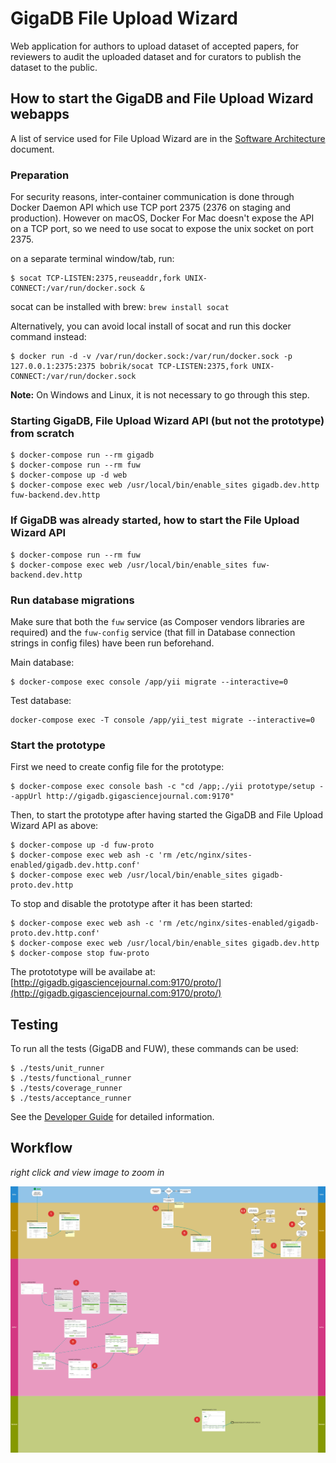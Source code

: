 # GigaDB File Upload Wizard

Web application for authors to upload dataset of accepted papers, for reviewers to audit the uploaded dataset and for curators to publish the dataset to the public.

## How to start the GigaDB and File Upload Wizard webapps

A list of service used for File Upload Wizard are in the [Software Architecture](software_architecture.md) document.

### Preparation

For security reasons, inter-container communication is done through Docker Daemon API which use TCP port 2375 (2376 on staging and production).
However on macOS, Docker For Mac doesn't expose the API on a TCP port, so we need to use socat to expose the unix socket on port 2375.

on a separate terminal window/tab, run:
```
$ socat TCP-LISTEN:2375,reuseaddr,fork UNIX-CONNECT:/var/run/docker.sock &
```
socat can be installed with brew: ``brew install socat``

Alternatively, you can avoid local install of socat and run this docker command instead:
```
$ docker run -d -v /var/run/docker.sock:/var/run/docker.sock -p 127.0.0.1:2375:2375 bobrik/socat TCP-LISTEN:2375,fork UNIX-CONNECT:/var/run/docker.sock
```

**Note:** On Windows and Linux, it is not necessary to go through this step.

### Starting GigaDB, File Upload Wizard API (but not the prototype) from scratch

```
$ docker-compose run --rm gigadb
$ docker-compose run --rm fuw
$ docker-compose up -d web
$ docker-compose exec web /usr/local/bin/enable_sites gigadb.dev.http fuw-backend.dev.http
```

### If GigaDB was already started, how to start the File Upload Wizard API

```
$ docker-compose run --rm fuw
$ docker-compose exec web /usr/local/bin/enable_sites fuw-backend.dev.http
```

### Run database migrations

Make sure that both the ``fuw`` service (as Composer vendors libraries are required) and the ``fuw-config`` service (that fill in Database connection strings in config files) have been run beforehand.

Main database:
```
$ docker-compose exec console /app/yii migrate --interactive=0
```

Test database:

```
docker-compose exec -T console /app/yii_test migrate --interactive=0
```


### Start the prototype


First we need to create config file for the prototype:
```
$ docker-compose exec console bash -c "cd /app;./yii prototype/setup --appUrl http://gigadb.gigasciencejournal.com:9170"
```
Then, to start the prototype after having started the GigaDB and File Upload Wizard API as above:

```
$ docker-compose up -d fuw-proto
$ docker-compose exec web ash -c 'rm /etc/nginx/sites-enabled/gigadb.dev.http.conf'
$ docker-compose exec web /usr/local/bin/enable_sites gigadb-proto.dev.http
```

To stop and disable the prototype after it has been started:

```
$ docker-compose exec web ash -c 'rm /etc/nginx/sites-enabled/gigadb-proto.dev.http.conf'
$ docker-compose exec web /usr/local/bin/enable_sites gigadb.dev.http
$ docker-compose stop fuw-proto
```

The protototype will be availabe at:
[http://gigadb.gigasciencejournal.com:9170/proto/](http://gigadb.gigasciencejournal.com:9170/proto/)


## Testing

To run all the tests (GigaDB and FUW), these commands can be used:
```
$ ./tests/unit_runner
$ ./tests/functional_runner
$ ./tests/coverage_runner
$ ./tests/acceptance_runner
```
See the [Developer Guide](developer_guide.md) for detailed information.


## Workflow

*right click and view image to zoom in*

![File Upload Wizard Workflow](img/workflow.png)
